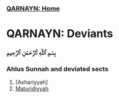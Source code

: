 <link rel="icon" href="https://dhulqarnayn.github.io/qarnayn/favicon.ico">
<link rel="stylesheet" href="https://dhulqarnayn.github.io/qarnayn/index.css">

### [QARNAYN: Home](https://dhulqarnayn.github.io/qarnayn/)
# QARNAYN: Deviants

### بِسْمِ ٱللَّٰهِ ٱلرَّحْمَٰنِ ٱلرَّحِيمِ
### Ahlus Sunnah and deviated sects

1. [Ashariyyah]
2. [Maturidiyyah](https://dhulqarnayn.github.io/qarnayn/ahlulquran/deviants/maturidi.html)
